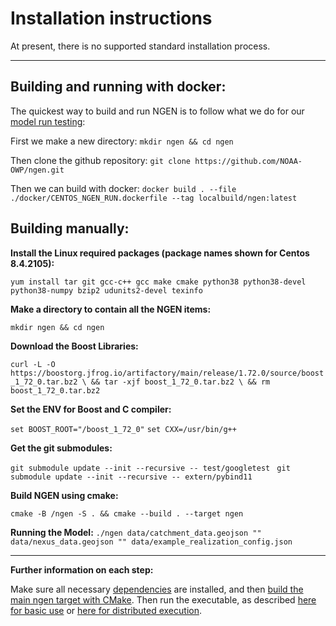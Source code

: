 # Installation instructions

At present, there is no supported standard installation process.

---

## Building and running with docker:

The quickest way to build and run NGEN is to follow what we do for our [model run testing](./docker/CENTOS_NGEN_RUN.dockerfile):

First we make a new directory:
`mkdir ngen && cd ngen`

Then clone the github repository:
`git clone https://github.com/NOAA-OWP/ngen.git`

Then we can build with docker:
`docker build . --file ./docker/CENTOS_NGEN_RUN.dockerfile --tag localbuild/ngen:latest`

## Building manually:

**Install the Linux required packages (package names shown for Centos 8.4.2105):**

`
yum install tar git gcc-c++ gcc make cmake python38 python38-devel python38-numpy bzip2 udunits2-devel texinfo
`

**Make a directory to contain all the NGEN items:**

`
mkdir ngen && cd ngen
`


**Download the Boost Libraries:**

`
curl -L -O https://boostorg.jfrog.io/artifactory/main/release/1.72.0/source/boost_1_72_0.tar.bz2 \
    && tar -xjf boost_1_72_0.tar.bz2 \
    && rm boost_1_72_0.tar.bz2
`

**Set the ENV for Boost and C compiler:**

`
set BOOST_ROOT="/boost_1_72_0"
`
`
set CXX=/usr/bin/g++
`

**Get the git submodules:**

`
git submodule update --init --recursive -- test/googletest 
`
`
git submodule update --init --recursive -- extern/pybind11
`

**Build NGEN using cmake:**

`
cmake -B /ngen -S . &&
cmake --build . --target ngen
`

**Running the Model:**
`
./ngen data/catchment_data.geojson "" data/nexus_data.geojson "" data/example_realization_config.json
`

---

**Further information on each step:**

Make sure all necessary [dependencies](doc/DEPENDENCIES.md) are installed, and then [build the main ngen target with CMake](doc/BUILDS_AND_CMAKE.md).  Then run the executable, as described [here for basic use](README.md#usage) or [here for distributed execution](doc/DISTRIBUTED_PROCESSING.md#examples).
